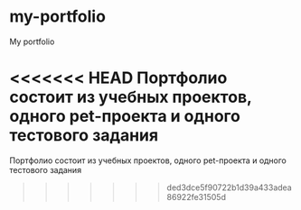 # my-portfolio
My portfolio

<<<<<<< HEAD
Портфолио состоит из учебных проектов, одного pet-проекта и одного тестового задания
=======
Портфолио состоит из учебных проектов, одного pet-проекта и одного тестового задания
>>>>>>> ded3dce5f90722b1d39a433adea86922fe31505d
